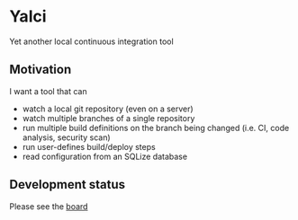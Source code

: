 # Yalci
Yet another local continuous integration tool

## Motivation

I want a tool that can

* watch a local git repository (even on a server)
* watch multiple branches of a single repository
* run multiple build definitions on the branch being changed (i.e. CI, code analysis, security scan)
* run user-defines build/deploy steps
* read configuration from an SQLize database

## Development status

Please see the [board](https://github.com/fuszenecker/Yalci/projects/1)
